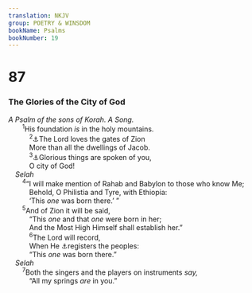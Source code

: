 ```yaml
---
translation: NKJV
group: POETRY & WINSDOM
bookName: Psalms 
bookNumber: 19
---
```


<div class="title"><h1>87</h1><h3>The Glories of the City of God</h3><i>A Psalm of the sons of Korah. A Song.</i></div>
<span class="verse thi_87_1">  <sup>1</sup>His foundation <i>is</i> in the holy mountains.<br/></span>
<span class="verse thi_87_2">   <sup>2</sup><a data-toggle="tooltip" data-placement="bottom" title="Ps. 78:67, 68">⚓</a>The Lord loves the gates of Zion<br/>   More than all the dwellings of Jacob.<br/></span>
<span class="verse thi_87_3">   <sup>3</sup><a data-toggle="tooltip" data-placement="bottom" title="Is. 60:1">⚓</a>Glorious things are spoken of you,<br/>   O city of God!<br/> <i>Selah</i><br/></span>
<span class="verse thi_87_4">  <sup>4</sup>“I will make mention of Rahab and Babylon to those who know Me;<br/>   Behold, O Philistia and Tyre, with Ethiopia:<br/>   ‘This <i>one</i> was born there.’ ”<br/></span>
<span class="verse thi_87_5">  <sup>5</sup>And of Zion it will be said,<br/>   “This <i>one</i> and that <i>one</i> were born in her;<br/>   And the Most High Himself shall establish her.”<br/></span>
<span class="verse thi_87_6">   <sup>6</sup>The Lord will record,<br/>   When He <a data-toggle="tooltip" data-placement="bottom" title="Is. 4:3">⚓</a>registers the peoples:<br/>   “This <i>one</i> was born there.”<br/> <i>Selah</i><br/></span>
<span class="verse thi_87_7">  <sup>7</sup>Both the singers and the players on instruments <i>say,</i><br/>   “All my springs <i>are</i> in you.”<br/></span>
